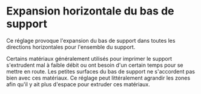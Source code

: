 Expansion horizontale du bas de support
====
Ce réglage provoque l'expansion du bas de support dans toutes les directions horizontales pour l'ensemble du support.

Certains matériaux généralement utilisés pour imprimer le support s'extrudent mal à faible débit ou ont besoin d'un certain temps pour se mettre en route. Les petites surfaces du bas de support ne s'accordent pas bien avec ces matériaux. Ce réglage peut littéralement agrandir les zones afin qu'il y ait plus d'espace pour extruder ces matériaux.
